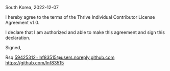 South Korea, 2022-12-07

I hereby agree to the terms of the Thrive Individual Contributor License
Agreement v1.0.

I declare that I am authorized and able to make this agreement and sign this
declaration.

Signed,

Rsq 59425312+lnf83515@users.noreply.github.com https://github.com/lnf83515
